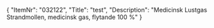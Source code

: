 {
  "ItemNr": "032122",
  "Title": "test",
  "Description": "Medicinsk Lustgas Strandmollen, medicinsk gas, flytande 100 %"
}